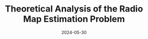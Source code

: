 ---
title: "Theoretical Analysis of the Radio Map Estimation Problem"
collection: publications
# permalink: /publication/2015-10-01-paper-title-number-3
# excerpt: 'This paper is about the number 3. The number 4 is left for future work.'
date: 2024-05-30
venue: 'IEEE Transactions on Wireless Communications'
paperurl: 'https://arxiv.org/abs/2402.16156'
citation: 'Daniel Romero, Tien Ngoc Ha, Raju Shrestha, Massimo Franceschetti, &quot;Theoretical Analysis of the Radio Map Estimation Problem; <i>IEEE Transactions on Wireless Communications</i>, May 2024.'
---